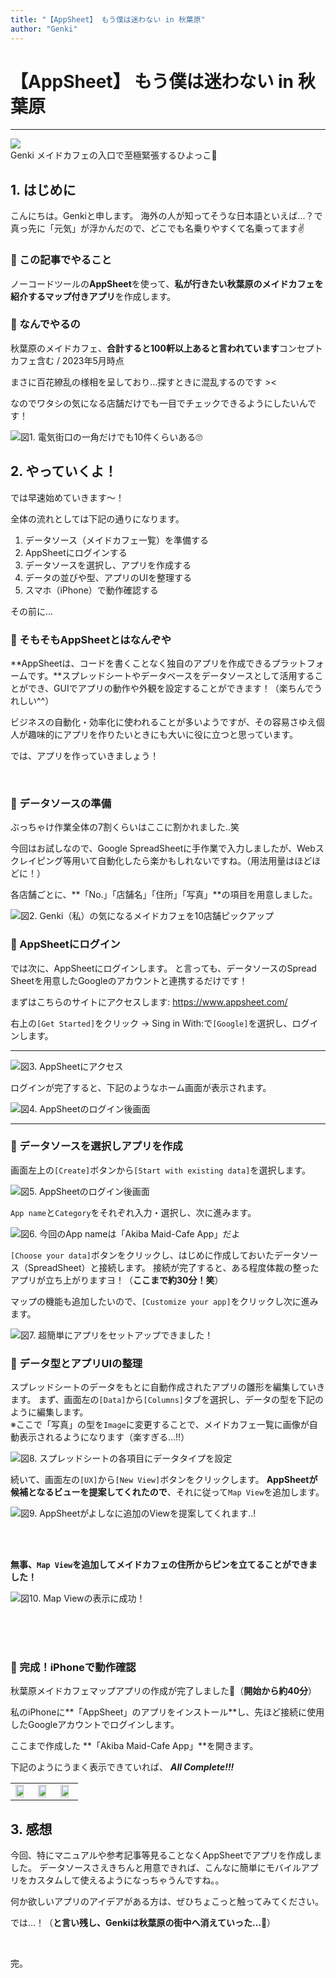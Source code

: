 ```yaml
---
title: "【AppSheet】 もう僕は迷わない in 秋葉原"
author: "Genki"
---
```


<div class="title-container">
  <!-- 記事タイトル -->
  <h1 className="title-text">【AppSheet】 もう僕は迷わない in 秋葉原</h1>

  <hr />
  <div className="author-wrapper">
      <!-- 下の画像URLを自分のアイコン画像にすること -->
      <img
        src="https://avatars.githubusercontent.com/u/66907233?v=4"
        className="author-icon"
      />
    <div className="author-name-wrapper">
      <!-- 自分の名前 -->
      <span className="author-name">Genki</span>
      <!-- ひとことコメント(Twitterのbioみたいな) -->
      <span className="author-bio">メイドカフェの入口で至極緊張するひよっこ🐣</span>
    </div>
  </div>
</div>

<!-- 以下本文 -->
## 1. はじめに
こんにちは。Genkiと申します。 
海外の人が知ってそうな日本語といえば...？で真っ先に「元気」が浮かんだので、どこでも名乗りやすくて名乗ってます✌️　　

### 🐤 この記事でやること

ノーコードツールの**AppSheet**を使って、**私が行きたい秋葉原のメイドカフェを紹介するマップ付きアプリ**を作成します。

### 🐤 なんでやるの

秋葉原のメイドカフェ、**合計すると100軒以上あると言われています**<span class="footnote">コンセプトカフェ含む / 2023年5月時点</span>

まさに百花繚乱の様相を呈しており…探すときに混乱するのです >< 

なのでワタシの気になる店舗だけでも一目でチェックできるようにしたいんです！

![図1. 電気街口の一角だけでも10件くらいある🙄](./assets/image_01.png)


## 2. やっていくよ！

では早速始めていきます〜！

全体の流れとしては下記の通りになります。

1. データソース（メイドカフェ一覧）を準備する
2. AppSheetにログインする
3. データソースを選択し、アプリを作成する
4. データの並びや型、アプリのUIを整理する
5. スマホ（iPhone）で動作確認する

その前に...

### 🐤 そもそもAppSheetとはなんぞや

**AppSheetは、コードを書くことなく独自のアプリを作成できるプラットフォームです。**スプレッドシートやデータベースをデータソースとして活用することができ、GUIでアプリの動作や外観を設定することができます！（楽ちんでうれしい^^）

ビジネスの自動化・効率化に使われることが多いようですが、その容易さゆえ個人が趣味的にアプリを作りたいときにも大いに役に立つと思っています。

では、アプリを作っていきましょう！

<br/>

### 🐤 データソースの準備

ぶっちゃけ作業全体の7割くらいはここに割かれました..笑

今回はお試しなので、Google SpreadSheetに手作業で入力しましたが、Webスクレイピング等用いて自動化したら楽かもしれないですね。（用法用量はほどほどに！）


各店舗ごとに、**「No.」「店舗名」「住所」「写真」**の項目を用意しました。

![図2. Genki（私）の気になるメイドカフェを10店舗ピックアップ](./assets/image_02.png)

### 🐤 AppSheetにログイン

では次に、AppSheetにログインします。
と言っても、データソースのSpread Sheetを用意したGoogleのアカウントと連携するだけです！

まずはこちらのサイトにアクセスします: https://www.appsheet.com/

右上の`[Get Started]`をクリック → Sing in With:で`[Google]`を選択し、ログインします。

<hr class="page-wrap" />

![図3. AppSheetにアクセス](./assets/image_03.png)

ログインが完了すると、下記のようなホーム画面が表示されます。

![図4. AppSheetのログイン後画面](./assets/image_04.png)

<hr class="page-wrap" />

### 🐤 データソースを選択しアプリを作成

画面左上の`[Create]`ボタンから`[Start with existing data]`を選択します。

![図5. AppSheetのログイン後画面](./assets/image_05.png)

`App name`と`Category`をそれぞれ入力・選択し、次に進みます。

![図6. 今回のApp nameは「Akiba Maid-Cafe App」だよ](./assets/image_06.png)

`[Choose your data]`ボタンをクリックし、はじめに作成しておいたデータソース（SpreadSheet）と接続します。
接続が完了すると、ある程度体裁の整ったアプリが立ち上がりますヨ！（**ここまで約30分！笑**）

マップの機能も追加したいので、`[Customize your app]`をクリックし次に進みます。

![図7. 超簡単にアプリをセットアップできました！](./assets/image_07.png)

### 🐤  データ型とアプリUIの整理

スプレッドシートのデータをもとに自動作成されたアプリの雛形を編集していきます。
まず、画面左の`[Data]`から`[Columns]`タブを選択し、データの型を下記のように編集します。  
※ここで「写真」の型を`Image`に変更することで、メイドカフェ一覧に画像が自動表示されるようになります（楽すぎる…!!）

![図8. スプレッドシートの各項目にデータタイプを設定](./assets/image_08.png)

続いて、画面左の`[UX]`から`[New View]`ボタンをクリックします。
**AppSheetが候補となるビューを提案してくれたので**、それに従って`Map View`を追加します。

![図9. AppSheetがよしなに追加のViewを提案してくれます..!](./assets/image_09.png)

<br/>
<br/>

**無事、`Map View`を追加してメイドカフェの住所からピンを立てることができました！**

![図10. Map Viewの表示に成功！](./assets/image_10.png)

<br/>
<br/>
<br/>

### 🐤 完成！iPhoneで動作確認

秋葉原メイドカフェマップアプリの作成が完了しました👏（**開始から約40分**）

私のiPhoneに**「AppSheet」のアプリをインストール**し、先ほど接続に使用したGoogleアカウントでログインします。

ここまで作成した **「Akiba Maid-Cafe App」**を開きます。

下記のようにうまく表示できていれば、 ***All Complete!!!***

<table>
<tr>
<td><img src="./assets/image_101.jpg" width="80%"></td>
<td><img src="./assets/image_102.jpg" width="80%"></td>
<td><img src="./assets/image_103.jpg" width="80%"></td>
</tr>
</table>

## 3. 感想

今回、特にマニュアルや参考記事等見ることなくAppSheetでアプリを作成しました。
データソースさえきちんと用意できれば、こんなに簡単にモバイルアプリをカスタムして使えるようになっちゃうんですね。。

何か欲しいアプリのアイデアがある方は、ぜひちょこっと触ってみてください。

では…！（**と言い残し、Genkiは秋葉原の街中へ消えていった…🐣**）

<br/>

完。

